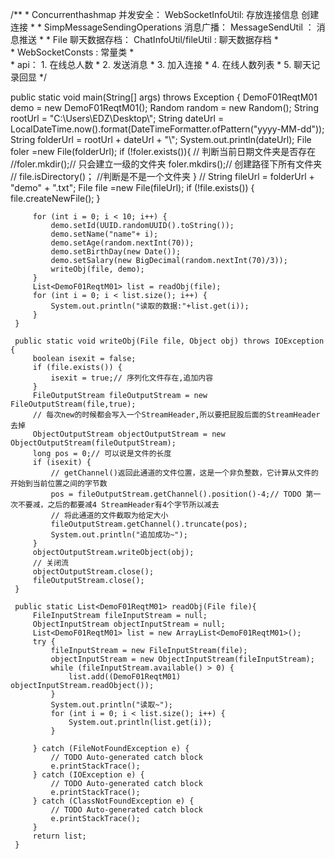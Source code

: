 /**
     *  Concurrenthashmap 并发安全： WebSocketInfoUtil: 存放连接信息
            创建连接
     *
     *  SimpMessageSendingOperations 消息广播： MessageSendUtil ： 消息推送
     *
     *  File 聊天数据存档： ChatInfoUtil/fileUtil : 聊天数据存档
     *  
     *  WebSocketConsts : 常量类
     *  
     *  api： 1. 在线总人数
     *        2. 发送消息
     *        3. 加入连接
     *        4. 在线人数列表
     *        5. 聊天记录回显
     */
     
     
 public static void main(String[] args) throws Exception {
         DemoF01ReqtM01 demo = new DemoF01ReqtM01();
         Random random = new Random();
         String rootUrl = "C:\\Users\\EDZ\\Desktop\\";
         String dateUrl = LocalDateTime.now().format(DateTimeFormatter.ofPattern("yyyy-MM-dd"));
         String folderUrl = rootUrl + dateUrl + "\\";
         System.out.println(dateUrl);
         File foler =new File(folderUrl);
         if (!foler.exists()){ // 判断当前日期文件夹是否存在
             //foler.mkdir();// 只会建立一级的文件夹
             foler.mkdirs();// 创建路径下所有文件夹
             // file.isDirectory()； //判断是不是一个文件夹
         }
         //
         String fileUrl = folderUrl + "demo" + ".txt";
         File file =new File(fileUrl);
         if (!file.exists()) {
             file.createNewFile();
         }
 
         for (int i = 0; i < 10; i++) {
             demo.setId(UUID.randomUUID().toString());
             demo.setName("name"+ i);
             demo.setAge(random.nextInt(70));
             demo.setBirthDay(new Date());
             demo.setSalary(new BigDecimal(random.nextInt(70)/3));
             writeObj(file, demo);
         }
         List<DemoF01ReqtM01> list = readObj(file);
         for (int i = 0; i < list.size(); i++) {
             System.out.println("读取的数据:"+list.get(i));
         }
     }
 
     public static void writeObj(File file, Object obj) throws IOException {
         boolean isexit = false;
         if (file.exists()) {
             isexit = true;// 序列化文件存在,追加内容
         }
         FileOutputStream fileOutputStream = new FileOutputStream(file,true);
         // 每次new的时候都会写入一个StreamHeader,所以要把屁股后面的StreamHeader去掉
         ObjectOutputStream objectOutputStream = new ObjectOutputStream(fileOutputStream);
         long pos = 0;// 可以说是文件的长度
         if (isexit) {
             // getChannel()返回此通道的文件位置，这是一个非负整数，它计算从文件的开始到当前位置之间的字节数
             pos = fileOutputStream.getChannel().position()-4;// TODO 第一次不要减，之后的都要减4 StreamHeader有4个字节所以减去
             // 将此通道的文件截取为给定大小
             fileOutputStream.getChannel().truncate(pos);
             System.out.println("追加成功~");
         }
         objectOutputStream.writeObject(obj);
         // 关闭流
         objectOutputStream.close();
         fileOutputStream.close();
     }
 
     public static List<DemoF01ReqtM01> readObj(File file){
         FileInputStream fileInputStream = null;
         ObjectInputStream objectInputStream = null;
         List<DemoF01ReqtM01> list = new ArrayList<DemoF01ReqtM01>();
         try {
             fileInputStream = new FileInputStream(file);
             objectInputStream = new ObjectInputStream(fileInputStream);
             while (fileInputStream.available() > 0) {
                 list.add((DemoF01ReqtM01) objectInputStream.readObject());
             }
             System.out.println("读取~");
             for (int i = 0; i < list.size(); i++) {
                 System.out.println(list.get(i));
             }
 
         } catch (FileNotFoundException e) {
             // TODO Auto-generated catch block
             e.printStackTrace();
         } catch (IOException e) {
             // TODO Auto-generated catch block
             e.printStackTrace();
         } catch (ClassNotFoundException e) {
             // TODO Auto-generated catch block
             e.printStackTrace();
         }
         return list;
     }